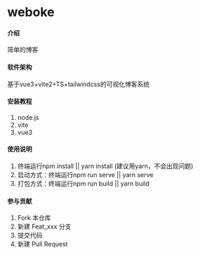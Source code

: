 # weboke

#### 介绍
简单的博客

#### 软件架构
基于vue3+vite2+TS+tailwindcss的可视化博客系统


#### 安装教程

1.  node.js
2.  vite
3.  vue3

#### 使用说明

1.  终端运行npm install || yarn install (建议用yarn，不会出现问题)
2.  启动方式：终端运行npm run serve || yarn serve
3.  打包方式：终端运行npm run build || yarn build

#### 参与贡献

1.  Fork 本仓库
2.  新建 Feat_xxx 分支
3.  提交代码
4.  新建 Pull Request



